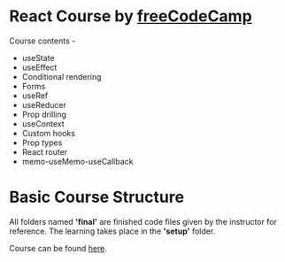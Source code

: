 # React Course by [freeCodeCamp](https://www.youtube.com/@freecodecamp)

Course contents - 
- useState
- useEffect
- Conditional rendering
- Forms
- useRef
- useReducer
- Prop drilling
- useContext
- Custom hooks
- Prop types
- React router
- memo-useMemo-useCallback


# Basic Course Structure
All folders named **'final'** are finished code files given by the instructor for reference.
The learning takes place in the **'setup'** folder.

Course can be found [here](https://www.youtube.com/watch?v=4UZrsTqkcW4).
